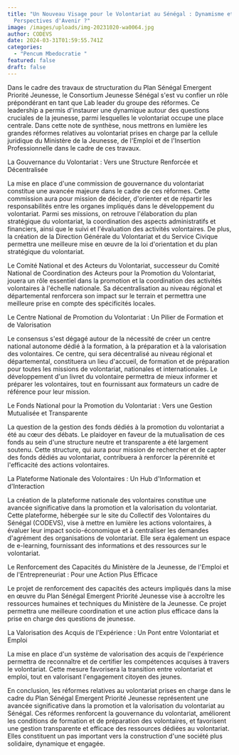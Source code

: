 ```yaml
---
title: "Un Nouveau Visage pour le Volontariat au Sénégal : Dynamisme et
  Perspectives d'Avenir ?"
image: /images/uploads/img-20231020-wa0064.jpg
author: CODEVS
date: 2024-03-31T01:59:55.741Z
categories:
  - "Pencum Mbedocratie "
featured: false
draft: false
---
```



Dans le cadre des travaux de structuration du Plan Sénégal Emergent Priorité Jeunesse, le Consortium Jeunesse Sénégal s'est vu confier un rôle prépondérant en tant que Lab leader du groupe des réformes. Ce leadership a permis d'instaurer une dynamique autour des questions cruciales de la jeunesse, parmi lesquelles le volontariat occupe une place centrale. Dans cette note de synthèse, nous mettrons en lumière les grandes réformes relatives au volontariat prises en charge par la cellule juridique du Ministère de la Jeunesse, de l'Emploi et de l'Insertion Professionnelle dans le cadre de ces travaux.

La Gouvernance du Volontariat : Vers une Structure Renforcée et Décentralisée

La mise en place d'une commission de gouvernance du volontariat constitue une avancée majeure dans le cadre de ces réformes. Cette commission aura pour mission de décider, d'orienter et de répartir les responsabilités entre les organes impliqués dans le développement du volontariat. Parmi ses missions, on retrouve l'élaboration du plan stratégique du volontariat, la coordination des aspects administratifs et financiers, ainsi que le suivi et l'évaluation des activités volontaires. De plus, la création de la Direction Générale du Volontariat et du Service Civique permettra une meilleure mise en œuvre de la loi d'orientation et du plan stratégique du volontariat.

Le Comité National et des Acteurs du Volontariat, successeur du Comité National de Coordination des Acteurs pour la Promotion du Volontariat, jouera un rôle essentiel dans la promotion et la coordination des activités volontaires à l'échelle nationale. Sa décentralisation au niveau régional et départemental renforcera son impact sur le terrain et permettra une meilleure prise en compte des spécificités locales.

Le Centre National de Promotion du Volontariat : Un Pilier de Formation et de Valorisation

Le consensus s'est dégagé autour de la nécessité de créer un centre national autonome dédié à la formation, à la préparation et à la valorisation des volontaires. Ce centre, qui sera décentralisé au niveau régional et départemental, constituera un lieu d'accueil, de formation et de préparation pour toutes les missions de volontariat, nationales et internationales. Le développement d'un livret du volontaire permettra de mieux informer et préparer les volontaires, tout en fournissant aux formateurs un cadre de référence pour leur mission.

Le Fonds National pour la Promotion du Volontariat : Vers une Gestion Mutualisée et Transparente

La question de la gestion des fonds dédiés à la promotion du volontariat a été au cœur des débats. Le plaidoyer en faveur de la mutualisation de ces fonds au sein d'une structure neutre et transparente a été largement soutenu. Cette structure, qui aura pour mission de rechercher et de capter des fonds dédiés au volontariat, contribuera à renforcer la pérennité et l'efficacité des actions volontaires.

La Plateforme Nationale des Volontaires : Un Hub d'Information et d'Interaction

La création de la plateforme nationale des volontaires constitue une avancée significative dans la promotion et la valorisation du volontariat. Cette plateforme, hébergée sur le site du Collectif des Volontaires du Sénégal (CODEVS), vise à mettre en lumière les actions volontaires, à évaluer leur impact socio-économique et à centraliser les demandes d'agrément des organisations de volontariat. Elle sera également un espace de e-learning, fournissant des informations et des ressources sur le volontariat.

Le Renforcement des Capacités du Ministère de la Jeunesse, de l'Emploi et de l'Entrepreneuriat : Pour une Action Plus Efficace

Le projet de renforcement des capacités des acteurs impliqués dans la mise en œuvre du Plan Sénégal Emergent Priorité Jeunesse vise à accroître les ressources humaines et techniques du Ministère de la Jeunesse. Ce projet permettra une meilleure coordination et une action plus efficace dans la prise en charge des questions de jeunesse.

La Valorisation des Acquis de l'Expérience : Un Pont entre Volontariat et Emploi

La mise en place d'un système de valorisation des acquis de l'expérience permettra de reconnaître et de certifier les compétences acquises à travers le volontariat. Cette mesure favorisera la transition entre volontariat et emploi, tout en valorisant l'engagement citoyen des jeunes.

En conclusion, les réformes relatives au volontariat prises en charge dans le cadre du Plan Sénégal Emergent Priorité Jeunesse représentent une avancée significative dans la promotion et la valorisation du volontariat au Sénégal. Ces réformes renforcent la gouvernance du volontariat, améliorent les conditions de formation et de préparation des volontaires, et favorisent une gestion transparente et efficace des ressources dédiées au volontariat. Elles constituent un pas important vers la construction d'une société plus solidaire, dynamique et engagée.
